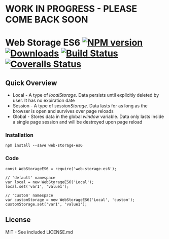 # WORK IN PROGRESS - PLEASE COME BACK SOON
# Web Storage ES6 [![NPM version][npm-image]][npm-url] [![Downloads][downloads-image]][npm-url] [![Build Status][travis-image]][travis-url] [![Coveralls Status][coveralls-image]][coveralls-url]

## Quick Overview
* Local - A type of *localStorage*. Data persists until explicitly deleted by user. It has no expiration date
* Session - A type of *sessionStorage*. Data lasts for as long as the browser is open and survives over page reloads
* Global - Stores data in the global *window* variable. Data only lasts inside a single page session and will be destroyed upon page reload

### Installation
`npm install --save web-storage-es6`

### Code
```
const WebStorageES6 = require('web-storage-es6');

// 'default' namespace
var local = new WebStorageES6('Local');
local.set('var1', 'value1');

// 'custom' namespace
var customStorage = new WebStorageES6('Local', 'custom');
customStorage.set('var1', 'value1');
```

## License
MIT - See included LICENSE.md

[npm-url]: https://npmjs.org/package/web-storage-es6
[npm-image]: http://img.shields.io/npm/v/web-storage-es6.svg

[downloads-image]: http://img.shields.io/npm/dm/web-storage-es6.svg

[travis-url]: https://travis-ci.org/alanzhaonys/web-storage-es6
[travis-image]: https://travis-ci.org/alanzhaonys/web-storage-es6.svg?branch=master

[coveralls-url]: https://coveralls.io/github/alanzhaonys/web-storage-es6?branch=master
[coveralls-image]: https://coveralls.io/repos/github/alanzhaonys/web-storage-es6/badge.svg?branch=master
